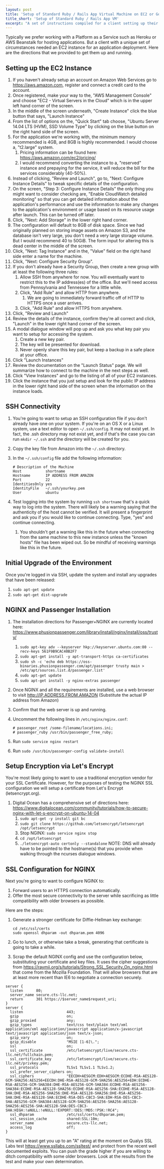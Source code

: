 ```yaml
---
layout: post
title: 'Setup of Standard Ruby / Rails App Virtual Machine on EC2 or Google Cloud'
title_short: 'Setup of Standard Ruby / Rails App VM'
excerpt: "A set of instructions compiled for a client setting up their own virtual machine for hosting a Rails application on Amazon EC2 or Google Cloud."
---
```


Typically we prefer working with a Platform as a Service such as Heroku or AWS
Beanstalk for hosting applications. But a client with a unique set of
circumstances needed an EC2 instance for an application deployment. Here are the
directions that we provided to get them up and running.

## Setting up the EC2 Instance

1.  If you haven't already setup an account on Amazon Web Services go to
    <https://aws.amazon.com>, register and connect a credit card to the account.
1.  Once registered, make your way to the, "AWS Management Console" and choose
    "EC2 - Virtual Servers in the Cloud" which is in the upper left hand corner
    of the screen.
1.  In the middle of the screen underneath, "Create Instance" click the blue
    button that says, "Launch Instance"
1.  From the list of options on the, "Quick Start" tab choose,
    "Ubuntu Server 14.04 LTS (HVM), SSD Volume Type" by clicking on the blue
    button on the right hand side of the screen.
1.  For the application we're working with, the minimum memory recommended is
    4GB, and 8GB is highly recommended. I would choose a, "t2.large" system.
    1.  Pricing information can be found here:
        <https://aws.amazon.com/ec2/pricing/>
    1.  I would recommend converting the instance to a, "reserved" instance and
        prepaying for the service, it will reduce the bill for the services
        considerably (40-50%).
1.  Instead of clicking, "Review and Launch", go to,
    "Next: Configure Instance Details" to tweak specific details of the
    configuration.
1.  On the screen, "Step 3: Configure Instance Details" the only thing you
    might want to consider checking are, "Enable CloudWatch detailed monitoring"
    so that you can get detailed information about the application's performance
    and use the information to make any changes to the application's environment
    or usage based on its resource usage after launch. This can be turned off
    later.
1.  Click, "Next: Add Storage" in the lower right hand corner.
1.  The configuration will default to 8GB of disk space. Since we had originally
    planned on storing image assets on Amazon S3, and the database isn't very
    large, you don't need a very large storage volume. But I would recommend
    40 to 50GiB. The form input for altering this is dead center in the middle
    of the screen.
1.  Click, "Next: Tag Instance" and in the, "Value" field on the right hand side
    enter a name for the machine.
1.  Click, "Next: Configure Security Group".
1.  If you don't already have a Security Group, then create a new group with at
    least the following three rules:
    1.  Allow SSH from anywhere for now. You will eventually want to restrict
        this to the IP address(es) of the office. But we'll need access from
        Pennsylvania and Tennessee for a little while.
    1.  Click, "Add Rule" and allow HTTP from anywhere.
        1.  We are going to immediately forward traffic off of HTTP to HTTPS
            once a user arrives.
    1.  Click, "Add Rule" and allow HTTPS from anywhere.
1.  Click, "Review and Launch"
1.  Review the details of the instance, confirm they're all correct and click,
    "Launch" in the lower right hand corner of the screen.
1.  A modal dialogue window will pop up and ask you what key pair you want to
    setup for accessing the system.
    1.  Create a new key pair.
    1.  The key will be presented for download.
    1.  Never openly share this key pair, but keep a backup in a safe place at
        your office.
1.  Click "Launch Instances"
1.  Review the documentation on the "Launch Status" page. We will summarize how
    to connect to the machine in the next steps as well.
1.  Click "View Instances" and go to the listing of all of your EC2 instances.
1.  Click the instance that you just setup and look for the public IP address
    in the lower right hand side of the screen when the information on the
    instance loads.

## SSH Connectivity

1.  You're going to want to setup an SSH configuration file if you don't already
    have one on your system. If you're on an OS X or a Linux system, use a text
    editor to open ```~/.ssh/config```. It may not exist yet. In fact, the .ssh
    directory may not exist yet, and if that's the case you can run
    ```mkdir ~/.ssh``` and the directory will be created for you.
1.  Copy the key file from Amazon into the ```~/.ssh``` directory.
1.  In the ```~/.ssh/config``` file add the following information:

        # Description of the Machine
        Host           shortname
        Hostname       IP ADDRESS FROM AMAZON
        Port           22
        IdentitiesOnly yes
        IdentityFile   ~/.ssh/yourkey.pem
        User           ubuntu

1.  Test logging into the system by running ```ssh shortname``` that's a quick
    way to log into the system. There will likely be a warning saying that the
    authenticity of the host cannot be verified. It will present a fingerprint
    and ask you if you would like to continue connecting. Type, "yes" and
    continue connecting.
    1.  You shouldn't get a warning like this in the future when connecting from
        the same machine to this new instance unless the "known hosts" file has
        been wiped out. So be mindful of receiving warnings like this in the
        future.

## Initial Upgrade of the Environment

Once you're logged in via SSH, update the system and install any upgrades
that have been released:

1.  ```sudo apt-get update```
1.  ```sudo apt-get dist-upgrade```

## NGINX and Passenger Installation

1.  The installation directions for Passenger+NGINX are currently located here:
    <https://www.phusionpassenger.com/library/install/nginx/install/oss/trusty/>
    1.  ```sudo apt-key adv --keyserver hkp://keyserver.ubuntu.com:80 --recv-keys 561F9B9CAC40B2F7```
    1.  ```sudo apt-get install -y apt-transport-https ca-certificates```
    1.  ```sudo sh -c 'echo deb https://oss-binaries.phusionpassenger.com/apt/passenger trusty main > /etc/apt/sources.list.d/passenger.list'```
    1.  ```sudo apt-get update```
    1.  ```sudo apt-get install -y nginx-extras passenger```
1.  Once NGINX and all the requirements are installed, use a web browser to
    visit http://IP.ADDRESS.FROM.AMAZON (Substitute the actual IP address
    from Amazon)
1.  Confirm that the web server is up and running.
1.  Uncomment the following lines in ```/etc/nginx/nginx.conf```:

        # passenger_root /some-filename/locations.ini;
        # passenger_ruby /usr/bin/passenger_free_ruby;

1.  Run ```sudo service nginx restart```
1.  Run ```sudo /usr/bin/passenger-config validate-install```

## Setup Encryption via Let's Encrypt

You're most likely going to want to use a traditional encryption vendor for your
SSL Certificate. However, for the purposes of testing the NGINX SSL
configuration we will setup a certificate from Let's Encrypt (letsencrypt.org).

1.  Digital Ocean has a comprehensive set of directions here:
    <https://www.digitalocean.com/community/tutorials/how-to-secure-nginx-with-let-s-encrypt-on-ubuntu-14-04>
    1.  ```sudo apt-get -y install git bc```
    1.  ```sudo git clone https://github.com/letsencrypt/letsencrypt /opt/letsencrypt```
    1.  Stop NGINX: ```sudo service nginx stop```
    1.  ```cd /opt/letsencrypt```
    1.  ```./letsencrypt-auto certonly --standalone```
        NOTE: DNS will already have to be pointed to the hostname(s) that you
        provide when walking through the ncurses dialogue windows.

## SSL Configuration for NGINX

Next you're going to want to configure NGINX to:

1.  Forward users to an HTTPS connection automatically.
1.  Offer the most secure connectivity to the server while sacrificing as little
    compatibility with older browsers as possible.

Here are the steps:

1.  Generate a stronger certificate for Diffie-Hellman key exchange:

        cd /etc/ssl/certs
        sudo openssl dhparam -out dhparam.pem 4096

1.  Go to lunch, or otherwise take a break, generating that certificate is going
    to take a while.
1.  Scrap the default NGINX config and use the configuration below, substituting
    your certificate and key files. It uses the cipher suggestions
    from <https://raymii.org/s/tutorials/Strong_SSL_Security_On_nginx.html> that
    come from the Mozilla Foundation. That will allow browsers that are at least
    more recent than IE6 to negotiate a connection securely.

~~~
server {
  listen      80;
  server_name secure.cts-llc.net;
  return      301 https://$server_name$request_uri;
}
server {
  listen                    443;
  gzip                      on;
  gzip_proxied              any;
  gzip_types                text/css text/plain text/xml application/xml application/javascript application/x-javascript text/javascript application/json text/x-json;
  gzip_vary                 on;
  gzip_disable              "MSIE [1-6]\.";
  ssl                       on;
  ssl_certificate           /etc/letsencrypt/live/secure.cts-llc.net/fullchain.pem;
  ssl_certificate_key       /etc/letsencrypt/live/secure.cts-llc.net/privkey.pem;
  ssl_protocols             TLSv1 TLSv1.1 TLSv1.2;
  ssl_prefer_server_ciphers on;
  ssl_ciphers               "EECDH+AESGCM:EDH+AESGCM:ECDHE-RSA-AES128-GCM-SHA256:AES256+EECDH:DHE-RSA-AES128-GCM-SHA256:AES256+EDH:ECDHE-RSA-AES256-GCM-SHA384:DHE-RSA-AES256-GCM-SHA384:ECDHE-RSA-AES256-SHA384:ECDHE-RSA-AES128-SHA256:ECDHE-RSA-AES256-SHA:ECDHE-RSA-AES128-SHA:DHE-RSA-AES256-SHA256:DHE-RSA-AES128-SHA256:DHE-RSA-AES256-SHA:DHE-RSA-AES128-SHA:ECDHE-RSA-DES-CBC3-SHA:EDH-RSA-DES-CBC3-SHA:AES256-GCM-SHA384:AES128-GCM-SHA256:AES256-SHA256:AES128-SHA256:AES256-SHA:AES128-SHA:DES-CBC3-SHA:HIGH:!aNULL:!eNULL:!EXPORT:!DES:!MD5:!PSK:!RC4";
  ssl_dhparam               /etc/ssl/certs/dhparam.pem;
  ssl_session_cache         shared:SSL:10m;
  server_name               secure.cts-llc.net;
  access_log                off;
}
~~~

This will at least get you up to an "A" rating at the moment on Qualys SSL Labs
test <https://www.ssllabs.com/ssltest/> and protect from the recent well
documented exploits. You can push the grade higher if you are willing to ditch
compatibility with some older browsers. Look at the results from the test and
make your own determination.
